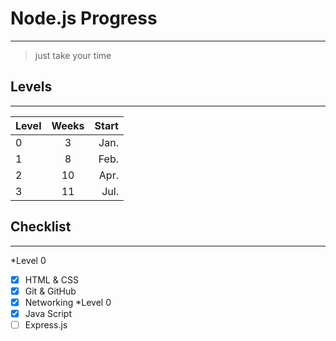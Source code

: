 # Node.js Progress
________________________________________________________________________________
>just take your time

## Levels
________________________________________________________________________________
| Level | Weeks | Start |
| ----- |:-----:| ----: |
| 0     | 3     | Jan.  |
| 1     | 8     | Feb.  |
| 2     | 10    | Apr.  |
| 3     | 11    | Jul.  |

## Checklist
________________________________________________________________________________
*Level 0
  - [x] HTML & CSS
  - [x] Git & GitHub
  - [x] Networking
*Level 0
  - [x] Java Script
  - [ ] Express.js
